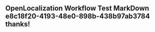 <properties
ms.topic="hero-topic"
ms.test1="hero-topic"
ms.test2="test"/>

## OpenLocalization Workflow Test MarkDown e8c18f20-4193-48e0-898b-438b97ab3784 thanks!
